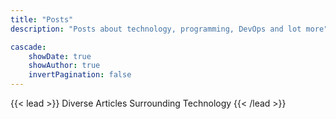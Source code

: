 ```yaml
---
title: "Posts"
description: "Posts about technology, programming, DevOps and lot more"

cascade:
    showDate: true
    showAuthor: true
    invertPagination: false
---
```


{{< lead >}}
Diverse Articles Surrounding Technology
{{< /lead >}}
